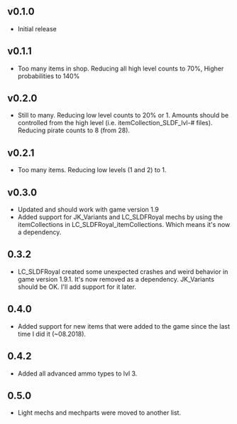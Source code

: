 ## v0.1.0
- Initial release

## v0.1.1
- Too many items in shop. Reducing all high level counts to 70%, Higher probabilities to 140%

## v0.2.0
- Still to many. Reducing low level counts to 20% or 1. Amounts should be controlled from the high level (i.e. itemCollection_SLDF_lvl-# files). Reducing pirate counts to 8 (from 28).

## v0.2.1
- Too many items. Reducing low levels (1 and 2) to 1.

## v0.3.0
- Updated and should work with game version 1.9
- Added support for JK_Variants and LC_SLDFRoyal mechs by using the itemCollections in LC_SLDFRoyal_itemCollections. Which means it's now a dependency. 

## 0.3.2
- LC_SLDFRoyal created some unexpected crashes and weird behavior in game version 1.9.1. It's now removed as a dependency. JK_Variants should be OK. I'll add support for it later. 

## 0.4.0
- Added support for new items that were added to the game since the last time I did it (~08.2018).

## 0.4.2
- Added all advanced ammo types to lvl 3.

## 0.5.0
- Light mechs and mechparts were moved to another list.
